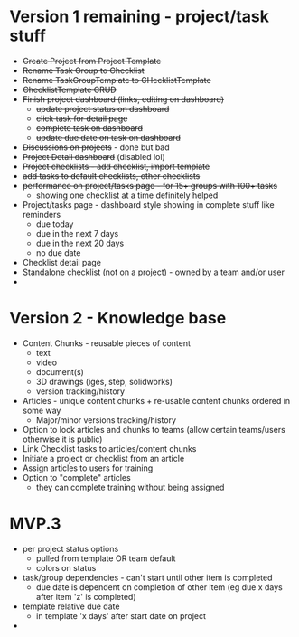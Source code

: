 # Version 1 remaining - project/task stuff
* ~~Create Project from Project Template~~
* ~~Rename Task Group to Checklist~~
* ~~Rename TaskGroupTemplate to CHecklistTemplate~~
* ~~ChecklistTemplate CRUD~~
* ~~Finish project dashboard (links, editing on dashboard)~~
  * ~~update project status on dashboard~~
  * ~~click task for detail page~~
  * ~~complete task on dashboard~~
  * ~~update due date on task on dashboard~~
* ~~Discussions on projects~~ - done but bad
* ~~Project Detail dashboard~~ (disabled lol)
* ~~Project checklists - add checklist, import template~~
* ~~add tasks to default checklists, other checklists~~
* ~~performance on project/tasks page - for 15+ groups with 100+ tasks~~
  * showing one checklist at a time definitely helped
* Project/tasks page - dashboard style showing in complete stuff like reminders
  * due today
  * due in the next 7 days
  * due in the next 20 days
  * no due date
* Checklist detail page
* Standalone checklist (not on a project) - owned by a team and/or user
* 
# Version 2 - Knowledge base
* Content Chunks - reusable pieces of content
  * text
  * video
  * document(s)
  * 3D drawings (iges, step, solidworks)
  * version tracking/history
* Articles - unique content chunks + re-usable content chunks ordered in some way
  * Major/minor versions tracking/history
* Option to lock articles and chunks to teams (allow certain teams/users otherwise it is public)
* Link Checklist tasks to articles/content chunks
* Initiate a project or checklist from an article
* Assign articles to users for training
* Option to "complete" articles
  * they can complete training without being assigned

# MVP.3
* per project status options
  * pulled from template OR team default
  * colors on status
* task/group dependencies - can't start until other item is completed
  * due date is dependent on completion of other item (eg due x days after item 'z' is completed)
* template relative due date
  * in template 'x days' after start date on project
* 
